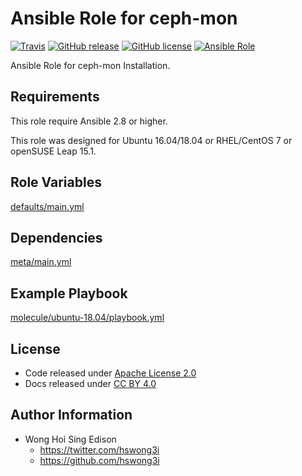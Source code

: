 # Ansible Role for ceph-mon

[![Travis](https://img.shields.io/travis/alvistack/ansible-role-ceph-mon.svg)](https://travis-ci.org/alvistack/ansible-role-ceph-mon)
[![GitHub release](https://img.shields.io/github/release/alvistack/ansible-role-ceph-mon.svg)](https://github.com/alvistack/ansible-role-ceph-mon)
[![GitHub license](https://img.shields.io/github/license/alvistack/ansible-role-ceph-mon.svg)](https://github.com/alvistack/ansible-role-ceph-mon/blob/master/LICENSE)
[![Ansible Role](https://img.shields.io/badge/galaxy-alvistack.ceph_mon-blue.svg)](https://galaxy.ansible.com/alvistack/ceph_mon)

Ansible Role for ceph-mon Installation.

## Requirements

This role require Ansible 2.8 or higher.

This role was designed for Ubuntu 16.04/18.04 or RHEL/CentOS 7 or openSUSE Leap 15.1.

## Role Variables

[defaults/main.yml](defaults/main.yml)

## Dependencies

[meta/main.yml](meta/main.yml)

## Example Playbook

[molecule/ubuntu-18.04/playbook.yml](molecule/ubuntu-18.04/playbook.yml)

## License

  - Code released under [Apache License 2.0](LICENSE)
  - Docs released under [CC BY 4.0](http://creativemons.org/licenses/by/4.0/)

## Author Information

  - Wong Hoi Sing Edison
      - <https://twitter.com/hswong3i>
      - <https://github.com/hswong3i>
